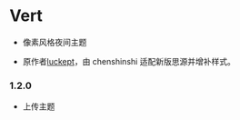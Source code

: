 # Vert

- 像素风格夜间主题

- 原作者[luckept](https://github.com/luckept)，由 chenshinshi 适配新版思源并增补样式。

### 1.2.0

- 上传主题
